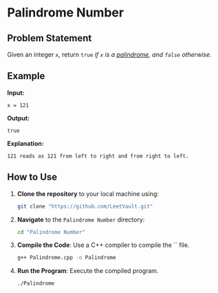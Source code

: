 # Palindrome Number

## Problem Statement

Given an integer `x`, return `true` *if `x` is a [palindrome](https://en.wikipedia.org/wiki/Palindrome), and `false` otherwise.*

## Example

**Input:**
```
x = 121
```
**Output:**
```
true
```
**Explanation:**
```
121 reads as 121 from left to right and from right to left.
```

## How to Use

1. **Clone the repository** to your local machine using:
   ```sh
   git clone "https://github.com/LeetVault.git"
   ```

2. **Navigate** to the `Palindrome Number` directory:
   ```sh
   cd "Palindrome Number"
   ```

3. **Compile the Code**: Use a C++ compiler to compile the `` file.
   ```sh
   g++ Palindrome.cpp -o Palindrome
   ```

4. **Run the Program**: Execute the compiled program.
   ```sh
   ./Palindrome
   ```